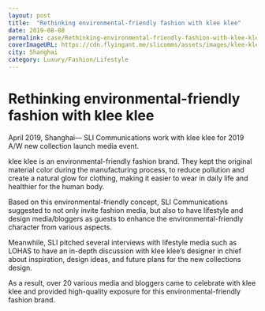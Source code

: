```yaml
---
layout: post
title:  "Rethinking environmental-friendly fashion with klee klee"
date: 2019-08-08
permalink: case/Rethinking-environmental-friendly-fashion-with-klee-klee
coverImageURL: https://cdn.flyingant.me/slicomms/assets/images/klee-klee/image-2.jpg
city: Shanghai
category: Luxury/Fashion/Lifestyle
---
```

<h1>Rethinking environmental-friendly fashion with klee klee</h1>
<div class='carousel'>
  <div class='item'><div style="background: url('https://cdn.flyingant.me/slicomms/assets/images/klee-klee/image-1.jpg');background-size: contain;background-repeat: no-repeat;background-position: center;"></div></div>
  <div class='item'><div style="background: url('https://cdn.flyingant.me/slicomms/assets/images/klee-klee/image-2.jpg');background-size: contain;background-repeat: no-repeat;background-position: center;"></div></div>
  <div class='item'><div style="background: url('https://cdn.flyingant.me/slicomms/assets/images/klee-klee/image-3.jpg');background-size: contain;background-repeat: no-repeat;background-position: center;"></div></div>
  <div class='item'><div style="background: url('https://cdn.flyingant.me/slicomms/assets/images/klee-klee/image-4.jpg');background-size: contain;background-repeat: no-repeat;background-position: center;"></div></div>
  <div class='item'><div style="background: url('https://cdn.flyingant.me/slicomms/assets/images/klee-klee/image-5.jpg');background-size: contain;background-repeat: no-repeat;background-position: center;"></div></div>
  <div class='item'><div style="background: url('https://cdn.flyingant.me/slicomms/assets/images/klee-klee/image-6.jpg');background-size: contain;background-repeat: no-repeat;background-position: center;"></div></div>
  <div class='item'><div style="background: url('https://cdn.flyingant.me/slicomms/assets/images/klee-klee/image-7.jpg');background-size: contain;background-repeat: no-repeat;background-position: center;"></div></div>
</div>
<p>
April 2019, Shanghai— SLI Communications work with klee klee for 2019 A/W new collection launch media event. 
</p>
<p>
klee klee is an environmental-friendly fashion brand. They kept the original material color during the manufacturing process, to reduce pollution and create a natural glow for clothing, making it easier to wear in daily life and healthier for the human body.
</p>
<p>
Based on this environmental-friendly concept, SLI Communications suggested to not only invite fashion media, but also to have lifestyle and design media/bloggers as guests to enhance the environmental-friendly character from various aspects. 
</p>
<p>
Meanwhile, SLI pitched several interviews with lifestyle media such as LOHAS to have an in-depth discussion with klee klee’s designer in chief about inspiration, design ideas, and future plans for the new collections design.
</p>
<p>
As a result, over 20 various media and bloggers came to celebrate with klee klee and provided high-quality exposure for this environmental-friendly fashion brand.
</p>
